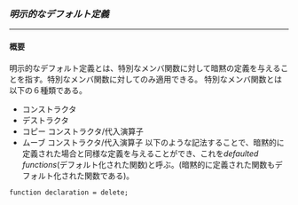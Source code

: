 ### *明示的なデフォルト定義*
---
#### 概要
明示的なデフォルト定義とは、特別なメンバ関数に対して暗黙の定義を与えることを指す。特別なメンバ関数に対してのみ適用できる。
特別なメンバ関数とは以下の６種類である。
 * コンストラクタ
 * デストラクタ
 * コピー コンストラクタ/代入演算子
 * ムーブ コンストラクタ/代入演算子
以下のような記法することで、暗黙的に定義された場合と同様な定義を与えることができ、これを*defaulted functions*(デフォルト化された関数)と呼ぶ。(暗黙的に定義された関数もデフォルト化された関数である)。

`function declaration = delete;`
